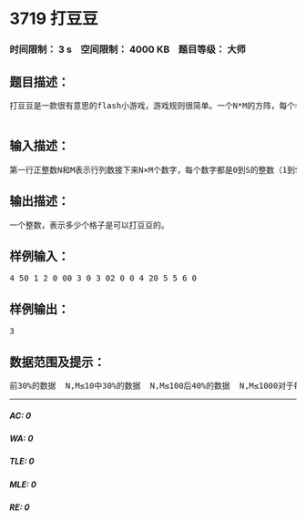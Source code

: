 # 3719 打豆豆   
### 时间限制： 3 s&nbsp;&nbsp;&nbsp;&nbsp;空间限制： 4000 KB&nbsp;&nbsp;&nbsp;&nbsp;题目等级： 大师  
## 题目描述：  

<pre>
打豆豆是一款很有意思的flash小游戏，游戏规则很简单。一个N*M的方阵，每个格子都可能有0到1个豆豆。豆豆有颜色的区别。游戏者每次必须点击一个空格(点击★处,四个方向的豆豆分别为 紫紫棕蓝)此时在四条十字线的延时方向上最先遇到的豆子中，如果有同色的，那么就可以把这些同色的打掉。注意：往上下左右4个方向走到的第一颗豆子。有可能走不到豆子。图里面，两个紫色的豆子就会被打掉。小Y眼疾手快。玩了几次以后就可以接近全部打完了。小X思维反应比较慢。。小Z觉得玩游戏是浪费时间浪费生命，所以决定找你们这帮搞OI的帮他写一个。不料这帮搞OI其实恨死XYZ三人组了。值得庆幸的是，purpleslz神牛已经负责把在线仙人球嵌套动态网络路径剖分优化的分支定界贪心剪枝启发式迭代加深人工智能搜索决策算法给写了，所以你的任务比较简单。对于输入的状态，你只需要计算有多少个地方现在点击是可以打掉豆豆的。  

</pre>
  
  
## 输入描述：  

<pre>
第一行正整数N和M表示行列数接下来N×M个数字，每个数字都是0到S的整数（1到S表示不同颜色的豆豆 0表示空的格子）
</pre>
  
  
## 输出描述：  

<pre>
一个整数，表示多少个格子是可以打豆豆的。
</pre>
  
  
## 样例输入：  

<pre>
4 50 1 2 0 00 3 0 3 02 0 0 4 20 5 5 6 0
</pre>
  
  
## 样例输出：  

<pre>
3
</pre>
  
  
## 数据范围及提示：  

<pre>
前30%的数据  N,M≤10中30%的数据  N,M≤100后40%的数据  N,M≤1000对于每个部分，都会有一个点S=1，一个点S≤5，其余的点S≤1000
</pre>
  
  
***  

##### AC: 0  
##### WA: 0  
##### TLE: 0  
##### MLE: 0  
##### RE: 0  
